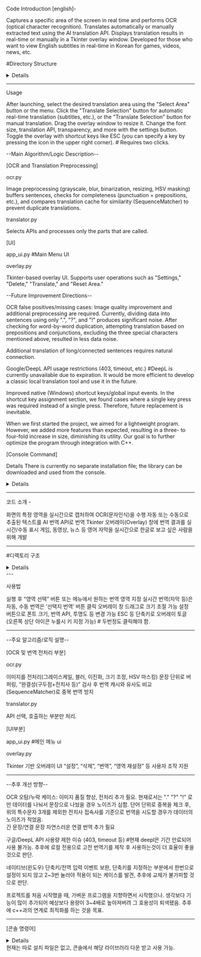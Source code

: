 Code Introduction [english]-

Captures a specific area of ​​the screen in real time and performs OCR (optical character recognition). Translates automatically or manually extracted text using the AI ​​translation API. Displays translation results in real-time or manually in a Tkinter overlay window. Developed for those who want to view English subtitles in real-time in Korean for games, videos, news, etc.

#Directory Structure

<details> 
<pre>OCR_Translator/
├── main.py                # 진입점, 전체 초기화/실행 관리
├── overlay.py             # 오버레이 UI 및 사용자 상호작용
├── ocr.py                 # OCR 텍스트 추출 및 전처리 로직
├── capture.py             # 화면 캡처 (mss, numpy, opencv 활용)
├── translator.py          # 번역 API (Google, DeepL 등)
├── local_translator.py    # ----현재 사용 안함---- [로컬 처리 부분]
├── spacy_trans.py         # ----현재 사용 안함---- [로컬 처리 부분]
├── select_area.py         # 마우스로 영역 선택 유틸리티
├── translation_cache.json # 번역/텍스트 캐시
├── config.py              # 설정/레이아웃 파일로 저장/불러오기
├── utils.py               # 좌표/해상도 데이터 변환 및 계산
├────── thread 
|      └── start_workers.py # 글자 인식 시 스레드  
├────── icons #아이콘 저장 
|      └──  ...
└── README.md              # 문서
</pre>
</details>

---
Usage

After launching, select the desired translation area using the "Select Area" button or the menu. Click the "Translate Selection" button for automatic real-time translation (subtitles, etc.), or the "Translate Selection" button for manual translation. Drag the overlay window to resize it. Change the font size, translation API, transparency, and more with the settings button. Toggle the overlay with shortcut keys like ESC (you can specify a key by pressing the icon in the upper right corner). # Requires two clicks.

--Main Algorithm/Logic Description--

[OCR and Translation Preprocessing]

ocr.py

Image preprocessing (grayscale, blur, binarization, resizing, HSV masking) buffers sentences, checks for completeness (punctuation + prepositions, etc.), and compares translation cache for similarity (SequenceMatcher) to prevent duplicate translations.

translator.py

Selects APIs and processes only the parts that are called.

[UI]

app_ui.py #Main Menu UI

overlay.py

Tkinter-based overlay UI. Supports user operations such as "Settings," "Delete," "Translate," and "Reset Area."

--Future Improvement Directions--

OCR false positives/missing cases: Image quality improvement and additional preprocessing are required. Currently, dividing data into sentences using only ".", "?", and "!" produces significant noise. After checking for word-by-word duplication, attempting translation based on prepositions and conjunctions, excluding the three special characters mentioned above, resulted in less data noise.

Additional translation of long/connected sentences requires natural connection.

Google/DeepL API usage restrictions (403, timeout, etc.) #DeepL is currently unavailable due to expiration. It would be more efficient to develop a classic local translation tool and use it in the future.

Improved native (Windows) shortcut keys/global input events. In the shortcut key assignment section, we found cases where a single key press was required instead of a single press. Therefore, future replacement is inevitable.

When we first started the project, we aimed for a lightweight program. However, we added more features than expected, resulting in a three- to four-fold increase in size, diminishing its utility. Our goal is to further optimize the program through integration with C++.

[Console Command]

Details
There is currently no separate installation file; the library can be downloaded and used from the console.

<details>
<pre>
pip install pytesseract
pip install opencv-python
pip install numpy
pip install spacy
pip install mss
pip install keyboard
pip install pillow
pip install screeninfo
</pre>
</details>

---

코드 소개 -

화면의 특정 영역을 실시간으로 캡처하여 OCR(문자인식)을 수행
자동 또는 수동으로 추출된 텍스트를 AI 번역 API로 번역
Tkinter 오버레이(Overlay) 창에 번역 결과를 실시간/수동 표시
게임, 동영상, 뉴스 등 영어 자막을 실시간으로 한글로 보고 싶은 사람을 위해 개발

---

#디렉토리 구조

<details> 
<pre>OCR_Translator/
├── main.py                # 진입점, 전체 초기화/실행 관리
├── overlay.py             # 오버레이 UI 및 사용자 상호작용
├── ocr.py                 # OCR 텍스트 추출 및 전처리 로직
├── capture.py             # 화면 캡처 (mss, numpy, opencv 활용)
├── translator.py          # 번역 API (Google, DeepL 등)
├── local_translator.py    # ----현재 사용 안함---- [로컬 처리 부분]
├── spacy_trans.py         # ----현재 사용 안함---- [로컬 처리 부분]
├── select_area.py         # 마우스로 영역 선택 유틸리티
├── translation_cache.json # 번역/텍스트 캐시
├── config.py              # 설정/레이아웃 파일로 저장/불러오기
├── utils.py               # 좌표/해상도 데이터 변환 및 계산
├────── thread 
|      └── start_workers.py # 글자 인식 시 스레드  
├────── icons #아이콘 저장 
|      └──  ...
└── README.md              # 문서
</pre>
</details>
---

사용법

실행 후 “영역 선택” 버튼 또는 메뉴에서 원하는 번역 영역 지정
실시간 번역(자막 등)은 자동, 수동 번역은 ‘선택지 번역’ 버튼 클릭
오버레이 창 드래그로 크기 조절 가능
설정 버튼으로 폰트 크기, 번역 API, 투명도 등 변경 가능
ESC 등 단축키로 오버레이 토글 (오른쪽 상단 아이콘 누를시 키 지정 가능) # 두번정도 클릭해야 함.

---

--주요 알고리즘/로직 설명--

[OCR 및 번역 전처리 부분]

ocr.py

이미지를 전처리(그레이스케일, 블러, 이진화, 크기 조정, HSV 마스킹)
문장 단위로 버퍼링, “완결성(구두점+전치사 등)” 검사 후 번역
캐시와 유사도 비교(SequenceMatcher)로 중복 번역 방지

translator.py

API 선택, 호출하는 부분만 처리.

[UI부분]

app_ui.py #메인 메뉴 ui

overlay.py

Tkinter 기반 오버레이 UI
“설정”, “삭제”, “번역”, “영역 재설정” 등 사용자 조작 지원

---

--추후 개선 방향--


OCR 오탐/누락 케이스: 이미지 품질 향상, 전처리 추가 필요.
현재로서는 "." "?" "!" 로만 데이터를 나눠서 문장으로 나눴을 경우 노이즈가 심함.
단어 단위로 중복을 체크 후, 위의 특수문자 3개를 제외한 전치사 접속사를 기준으로 번역을 시도할 경우가 데이터의 노이즈가 적었음.  
긴 문장/연결 문장 자연스러운 연결 번역 추가 필요

구글/DeepL API 사용량 제한 이슈 (403, timeout 등) #현재 deepl은 기간 만료되어 사용 불가능.
추후에 로컬 전용으로 고전 번역기를 제작 후 사용하는것이 더 효율이 좋을 것으로 판단.

네이티브(윈도우) 단축키/전역 입력 이벤트 보완, 단축키를 지정하는 부분에서 한번으로 설정이 되지 않고 2~3번 눌러야 적용이 되는 케이스를 발견, 추후에 교체가 불가피할 것으로 판단.

프로젝트를 처음 시작했을 때, 가벼운 프로그램을 지향하면서 시작했으나.
생각보다 기능이 많이 추가되어 예상보다 용량이 3~4배로 높아져버려 그 효용성이 퇴색됐음.
추후에 c++과의 연계로 최적화를 하는 것을 목표.

---

[콘솔 명령어]

<details>
<pre>
pip install pytesseract
pip install opencv-python
pip install numpy
pip install spacy
pip install mss
pip install keyboard
pip install pillow
pip install screeninfo
</pre>
</details>
현재는 따로 설치 파일은 없고, 콘솔에서 해당 라이브러리 다운 받고 사용 가능.
